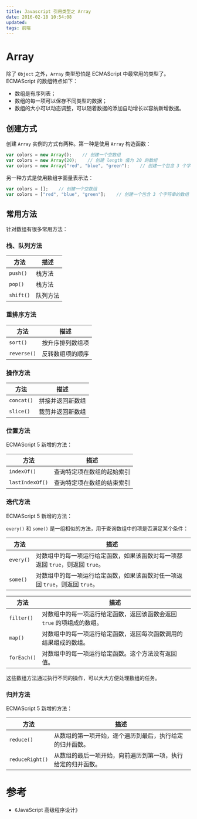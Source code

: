 ```yaml
---
title: Javascript 引用类型之 Array
date: 2016-02-18 10:54:08
updated:
tags: 前端
---
```


# Array

除了 `Object` 之外，`Array` 类型恐怕是 ECMAScript 中最常用的类型了。ECMAScript 的数组特点如下：

* 数组是有序列表；
* 数组的每一项可以保存不同类型的数据；
* 数组的大小可以动态调整，可以随着数据的添加自动增长以容纳新增数据。

## 创建方式

创建 `Array` 实例的方式有两种。第一种是使用 `Array` 构造函数：

```javascript
var colors = new Array();    // 创建一个空数组
var colors = new Array(20);    // 创建 length 值为 20 的数组
var colors = new Array("red", "blue", "green");    // 创建一个包含 3 个字符串值的数组
```

另一种方式是使用数组字面量表示法：

```javascript
var colors = [];    // 创建一个空数组
var colors = ["red", "blue", "green"];    // 创建一个包含 3 个字符串的数组
```

## 常用方法

针对数组有很多常用方法：

### 栈、队列方法

|方法|描述|
|---|---|
|`push()`|栈方法|
|`pop()`|栈方法|
|`shift()`|队列方法|

### 重排序方法

|方法|描述|
|---|---|
|`sort()`|按升序排列数组项|
|`reverse()`|反转数组项的顺序|

### 操作方法

|方法|描述|
|---|---|
|`concat()`|拼接并返回新数组|
|`slice()`|裁剪并返回新数组|

### 位置方法

ECMAScript 5 新增的方法：

|方法|描述|
|---|---|
|`indexOf()`|查询特定项在数组的起始索引|
|`lastIndexOf()`|查询特定项在数组的结束索引|

### 迭代方法

ECMAScript 5 新增的方法：

`every()` 和 `some()` 是一组相似的方法，用于查询数组中的项是否满足某个条件：

|方法|描述|
|---|---|
|`every()`|对数组中的每一项运行给定函数，如果该函数对每一项都返回 `true`，则返回 `true`。|
|`some()`|对数组中的每一项运行给定函数，如果该函数对任一项返回 `true`，则返回 `true`。|

|方法|描述|
|---|---|
|`filter()`|对数组中的每一项运行给定函数，返回该函数会返回 `true` 的项组成的数组。|
|`map()`|对数组中的每一项运行给定函数，返回每次函数调用的结果组成的数组。|
|`forEach()`|对数组中的每一项运行给定函数。这个方法没有返回值。|

这些数组方法通过执行不同的操作，可以大大方便处理数组的任务。

### 归并方法

ECMAScript 5 新增的方法：

|方法|描述|
|---|---|
|`reduce()`|从数组的第一项开始，逐个遍历到最后，执行给定的归并函数。|
|`reduceRight()`|从数组的最后一项开始，向前遍历到第一项，执行给定的归并函数。|

# 参考

* 《JavaScript 高级程序设计》